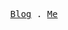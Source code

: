 <p align="center">
  <samp>
    <a href="https://jiakai.page">Blog</a> .
    <a href="https://muselink.cc/jiakai">Me</a>
  </samp>
</p>
